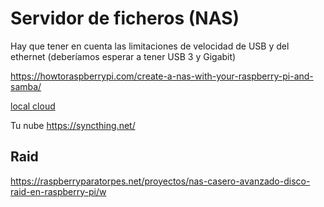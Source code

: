 # Servidor de ficheros (NAS)

Hay que tener en cuenta las limitaciones de velocidad de USB  y del ethernet
(deberíamos esperar a tener USB 3 y Gigabit)

https://howtoraspberrypi.com/create-a-nas-with-your-raspberry-pi-and-samba/


[local cloud](http://www.instructables.com/id/Make-Your-Pi-a-Local-Cloud-Server/)

Tu nube https://syncthing.net/

## Raid

https://raspberryparatorpes.net/proyectos/nas-casero-avanzado-disco-raid-en-raspberry-pi/w
